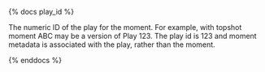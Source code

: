 {% docs play_id %}

The numeric ID of the play for the moment. For example, with topshot moment ABC may be a version of Play 123. The play id is 123 and moment metadata is associated with the play, rather than the moment.

{% enddocs %}